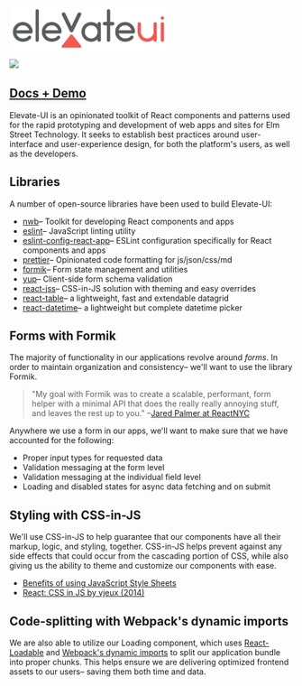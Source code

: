 [<img src="https://github.com/elm-street-technology/elevate-ui/raw/develop/elevate-ui-logo.png" width="280" />](https://elm-street-technology.github.io/elevate-ui/)

[<img src="https://img.shields.io/npm/v/elevate-ui.svg?style=flat-square" />](https://www.npmjs.com/package/elevate-ui)

## [Docs + Demo](https://elm-street-technology.github.io/elevate-ui/)

Elevate-UI is an opinionated toolkit of React components and patterns used for the rapid prototyping and development of web apps and sites for Elm Street Technology. It seeks to establish best practices around user-interface and user-experience design, for both the platform's users, as well as the developers.

## Libraries

A number of open-source libraries have been used to build Elevate-UI:

* [nwb](https://github.com/insin/nwb)– Toolkit for developing React components and apps
* [eslint](https://github.com/eslint/eslint)– JavaScript linting utility
* [eslint-config-react-app](https://github.com/facebook/create-react-app/tree/master/packages/eslint-config-react-app)– ESLint configuration specifically for React components and apps
* [prettier](https://github.com/prettier/prettier)– Opinionated code formatting for js/json/css/md
* [formik](https://github.com/jaredpalmer/formik)– Form state management and utilities
* [yup](https://github.com/jquense/yup)– Client-side form schema validation
* [react-jss](https://github.com/cssinjs/react-jss)– CSS-in-JS solution with theming and easy overrides
* [react-table](https://github.com/react-tools/react-table)– a lightweight, fast and extendable datagrid
* [react-datetime](https://github.com/YouCanBookMe/react-datetime)– a lightweight but complete datetime picker

## Forms with Formik

The majority of functionality in our applications revolve around _forms_. In order to maintain organization and consistency– we'll want to use the library Formik.

> "My goal with Formik was to create a scalable, performant, form helper with a minimal API that does the really really annoying stuff, and leaves the rest up to you." –[Jared Palmer at ReactNYC](https://www.youtube.com/watch?v=-tDy7ds0dag&feature=youtu.be&t=33s)

Anywhere we use a form in our apps, we'll want to make sure that we have accounted for the following:

* Proper input types for requested data
* Validation messaging at the form level
* Validation messaging at the individual field level
* Loading and disabled states for async data fetching and on submit

## Styling with CSS-in-JS

We'll use CSS-in-JS to help guarantee that our components have all their markup, logic, and styling, together. CSS-in-JS helps prevent against any side effects that could occur from the cascading portion of CSS, while also giving us the ability to theme and customize our components with ease.

* [Benefits of using JavaScript Style Sheets](http://cssinjs.org/benefits)
* [React: CSS in JS by vjeux (2014)](https://speakerdeck.com/vjeux/react-css-in-js)

## Code-splitting with Webpack's dynamic imports

We are also able to utilize our Loading component, which uses [React-Loadable](https://github.com/jamiebuilds/react-loadable) and [Webpack's dynamic imports](https://webpack.js.org/guides/code-splitting/#dynamic-imports) to split our application bundle into proper chunks. This helps ensure we are delivering optimized frontend assets to our users– saving them both time and data.
